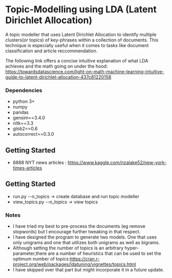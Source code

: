 # Topic-Modelling using LDA (Latent Dirichlet Allocation)
A topic modeller that uses Latent Dirichlet Allocation to identify multiple clusters(or topics) of key-phrases within a collection of documents. This  technique is especially useful when it comes to tasks like document classification and article reccommendation.

The following link offers a concise intuitive explanation of what LDA achieves and the math going on under the hood:
https://towardsdatascience.com/light-on-math-machine-learning-intuitive-guide-to-latent-dirichlet-allocation-437c81220158

### Dependencies

* python 3+
* numpy
* pandas
* gensim==3.4.0
* nltk==3.3
* glob2==0.6
* autocorrect==0.3.0

## Getting Started
 * 8888 NYT news articles : https://www.kaggle.com/nzalake52/new-york-times-articles
 

## Getting Started
 * run.py --n_topics -> create database and run topic modeller
 * view_topics.py --n_topics -> view topics  


### Notes

* I have tried my best to pre-process the documents (eg remove stopwords) but I encourage further tweaking in that respect.
* I have designed the program to generate two models. One that uses only unigrams and one that utilizes both unigrams as well as   bigrams.
* Although setting the number of topics is an arbitrary hyper-parameter,there are a number of heuristics that can be used to set  the optimum number of topics:https://cran.r-project.org/web/packages/ldatuning/vignettes/topics.html
* I have skipped over that part but might incorporate it in a future update.
